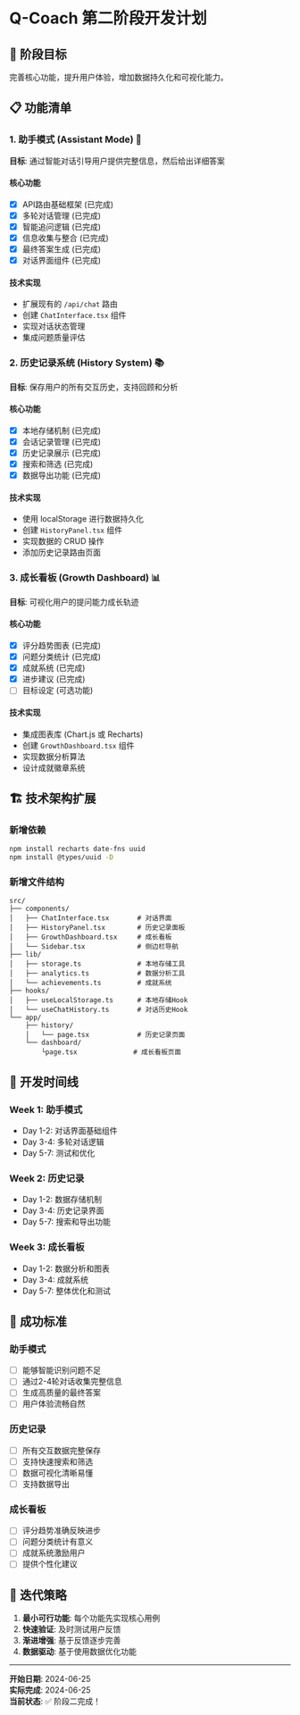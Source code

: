 # Q-Coach 第二阶段开发计划

## 🎯 阶段目标
完善核心功能，提升用户体验，增加数据持久化和可视化能力。

## 📋 功能清单

### 1. 助手模式 (Assistant Mode) 🤖
**目标**: 通过智能对话引导用户提供完整信息，然后给出详细答案

#### 核心功能
- [x] API路由基础框架 (已完成)
- [x] 多轮对话管理 (已完成)
- [x] 智能追问逻辑 (已完成)
- [x] 信息收集与整合 (已完成)
- [x] 最终答案生成 (已完成)
- [x] 对话界面组件 (已完成)

#### 技术实现
- 扩展现有的 `/api/chat` 路由
- 创建 `ChatInterface.tsx` 组件
- 实现对话状态管理
- 集成问题质量评估

### 2. 历史记录系统 (History System) 📚
**目标**: 保存用户的所有交互历史，支持回顾和分析

#### 核心功能
- [x] 本地存储机制 (已完成)
- [x] 会话记录管理 (已完成)
- [x] 历史记录展示 (已完成)
- [x] 搜索和筛选 (已完成)
- [x] 数据导出功能 (已完成)

#### 技术实现
- 使用 localStorage 进行数据持久化
- 创建 `HistoryPanel.tsx` 组件
- 实现数据的 CRUD 操作
- 添加历史记录路由页面

### 3. 成长看板 (Growth Dashboard) 📊
**目标**: 可视化用户的提问能力成长轨迹

#### 核心功能
- [x] 评分趋势图表 (已完成)
- [x] 问题分类统计 (已完成)
- [x] 成就系统 (已完成)
- [x] 进步建议 (已完成)
- [ ] 目标设定 (可选功能)

#### 技术实现
- 集成图表库 (Chart.js 或 Recharts)
- 创建 `GrowthDashboard.tsx` 组件
- 实现数据分析算法
- 设计成就徽章系统

## 🏗️ 技术架构扩展

### 新增依赖
```bash
npm install recharts date-fns uuid
npm install @types/uuid -D
```

### 新增文件结构
```
src/
├── components/
│   ├── ChatInterface.tsx       # 对话界面
│   ├── HistoryPanel.tsx        # 历史记录面板
│   ├── GrowthDashboard.tsx     # 成长看板
│   └── Sidebar.tsx             # 侧边栏导航
├── lib/
│   ├── storage.ts              # 本地存储工具
│   ├── analytics.ts            # 数据分析工具
│   └── achievements.ts         # 成就系统
├── hooks/
│   ├── useLocalStorage.ts      # 本地存储Hook
│   └── useChatHistory.ts       # 对话历史Hook
└── app/
    ├── history/
    │   └── page.tsx            # 历史记录页面
    └── dashboard/
        └page.tsx              # 成长看板页面
```

## 📅 开发时间线

### Week 1: 助手模式
- Day 1-2: 对话界面基础组件
- Day 3-4: 多轮对话逻辑
- Day 5-7: 测试和优化

### Week 2: 历史记录
- Day 1-2: 数据存储机制
- Day 3-4: 历史记录界面
- Day 5-7: 搜索和导出功能

### Week 3: 成长看板
- Day 1-2: 数据分析和图表
- Day 3-4: 成就系统
- Day 5-7: 整体优化和测试

## 🎯 成功标准

### 助手模式
- [ ] 能够智能识别问题不足
- [ ] 通过2-4轮对话收集完整信息
- [ ] 生成高质量的最终答案
- [ ] 用户体验流畅自然

### 历史记录
- [ ] 所有交互数据完整保存
- [ ] 支持快速搜索和筛选
- [ ] 数据可视化清晰易懂
- [ ] 支持数据导出

### 成长看板
- [ ] 评分趋势准确反映进步
- [ ] 问题分类统计有意义
- [ ] 成就系统激励用户
- [ ] 提供个性化建议

## 🔄 迭代策略

1. **最小可行功能**: 每个功能先实现核心用例
2. **快速验证**: 及时测试用户反馈
3. **渐进增强**: 基于反馈逐步完善
4. **数据驱动**: 基于使用数据优化功能

---

**开始日期**: 2024-06-25  
**实际完成**: 2024-06-25  
**当前状态**: ✅ 阶段二完成！ 